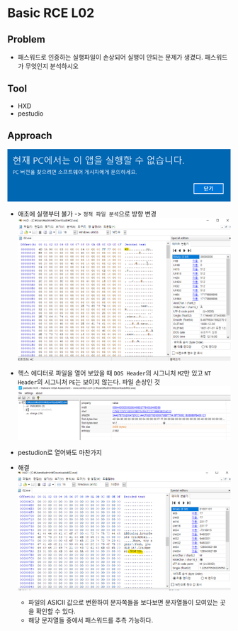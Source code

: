 Basic RCE L02
==============
## Problem
* 패스워드로 인증하는 실행파일이 손상되어 실행이 안되는 문제가 생겼다. 패스워드가 무엇인지 분석하시오  
## Tool
* HXD
* pestudio
## Approach  
![non-execute][jpg1]
* 애초에 실행부터 불가 -> `정적 파일 분석`으로 방향 변경  
![HXD_screen][jpg2]
* 헥스 에디터로 파일을 열어 보았을 때 `DOS Header`의 시그니처 `MZ`만 있고 `NT Header`의 시그니처 `PE`는 보이지 않는다. 파일 손상인 것  
![pestudio][jpg3]
* pestudion로 열어봐도 마찬가지  
  
* 해결
![string][jpg4]
  * 파일의 ASICII 값으로 변환하여 문자쪽들을 보다보면 문자열들이 모여있는 곳을 확인할 수 있다.
  * 해당 문자열들 중에서 패스워드를 추측 가능하다.
  
  [jpg1]: https://github.com/presentnine/Wargame/blob/master/CodeEngn/Basic%20RCE/Level%2002/Basic%20RCE%20L02%201.png
  [jpg2]: https://github.com/presentnine/Wargame/blob/master/CodeEngn/Basic%20RCE/Level%2002/Basic%20RCE%20L02%202.png
  [jpg3]: https://github.com/presentnine/Wargame/blob/master/CodeEngn/Basic%20RCE/Level%2002/Basic%20RCE%20L02%203.png
  [jpg4]: https://github.com/presentnine/Wargame/blob/master/CodeEngn/Basic%20RCE/Level%2002/Basic%20RCE%20L02%204.png
